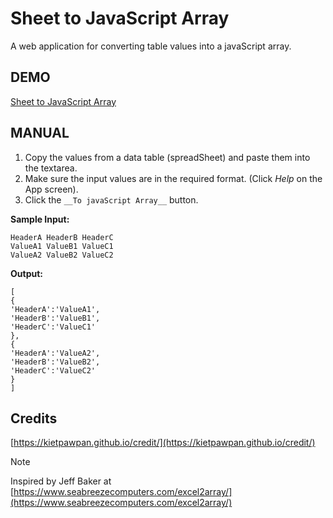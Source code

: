 # Sheet to JavaScript Array
A web application for converting table values into a javaScript array.

## DEMO
[Sheet to JavaScript Array](https://kietpawpan.github.io/sheetToArray/)

## MANUAL
1. Copy the values from a data table (spreadSheet) and paste them into the textarea.
2. Make sure the input values are in the required format. (Click _Help_ on the App screen).
3. Click the `__To javaScript Array__` button. 

__Sample Input:__
```
HeaderA HeaderB HeaderC
ValueA1 ValueB1 ValueC1
ValueA2 ValueB2 ValueC2
```


__Output:__
```
[
{
'HeaderA':'ValueA1',
'HeaderB':'ValueB1',
'HeaderC':'ValueC1'
},
{
'HeaderA':'ValueA2',
'HeaderB':'ValueB2',
'HeaderC':'ValueC2'
}
]
```
## Credits
[https://kietpawpan.github.io/credit/](https://kietpawpan.github.io/credit/)

> [!NOTE]
> Inspired by Jeff Baker at [https://www.seabreezecomputers.com/excel2array/](https://www.seabreezecomputers.com/excel2array/)
